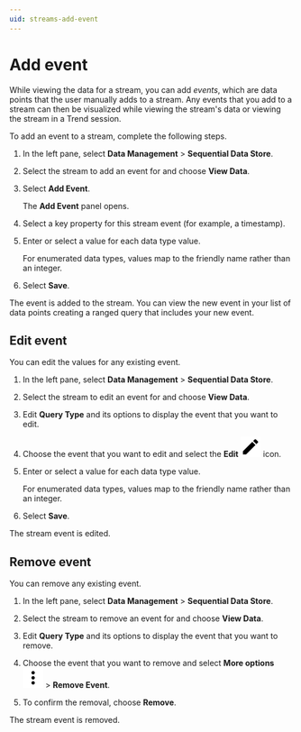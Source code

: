 ```yaml
---
uid: streams-add-event
---
```


# Add event

While viewing the data for a stream, you can add _events_, which are data points that the user manually adds to a stream. Any events that you add to a stream can then be visualized while viewing the stream's data or viewing the stream in a Trend session.

To add an event to a stream, complete the following steps.

1. In the left pane, select **Data Management** > **Sequential Data Store**.

1. Select the stream to add an event for and choose **View Data**.

1. Select **Add Event**.

    The **Add Event** panel opens.

1. Select a key property for this stream event (for example, a timestamp).

1. Enter or select a value for each data type value.

    For enumerated data types, values map to the friendly name rather than an integer.

1. Select **Save**.

The event is added to the stream. You can view the new event in your list of data points creating a ranged query that includes your new event.

## Edit event

You can edit the values for any existing event.

1. In the left pane, select **Data Management** > **Sequential Data Store**.

1. Select the stream to edit an event for and choose **View Data**.

1. Edit **Query Type** and its options to display the event that you want to edit.

1. Choose the event that you want to edit and select the **Edit** ![edit](../../../_icons/default/pencil.svg) icon.

1. Enter or select a value for each data type value.

    For enumerated data types, values map to the friendly name rather than an integer.

1. Select **Save**.

The stream event is edited.

## Remove event

You can remove any existing event.

1. In the left pane, select **Data Management** > **Sequential Data Store**.

1. Select the stream to remove an event for and choose **View Data**.

1. Edit **Query Type** and its options to display the event that you want to remove.

1. Choose the event that you want to remove and select **More options** ![more options](../../../_icons/default/dots-vertical.svg) > **Remove Event**.

1. To confirm the removal, choose **Remove**.

The stream event is removed.